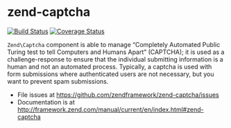 # zend-captcha

[![Build Status](https://secure.travis-ci.org/zendframework/zend-captcha.svg?branch=master)](https://secure.travis-ci.org/zendframework/zend-captcha)
[![Coverage Status](https://coveralls.io/repos/zendframework/zend-captcha/badge.svg?branch=master)](https://coveralls.io/r/zendframework/zend-captcha?branch=master)

`Zend\Captcha` component is able to manage “Completely Automated Public Turing
test to tell Computers and Humans Apart” (CAPTCHA); it is used as a challenge-response
to ensure that the individual submitting information is a human and not an
automated process. Typically, a captcha is used with form submissions where
authenticated users are not necessary, but you want to prevent spam submissions.


- File issues at https://github.com/zendframework/zend-captcha/issues
- Documentation is at http://framework.zend.com/manual/current/en/index.html#zend-captcha

